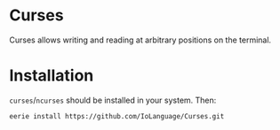 # Curses 
Curses allows writing and reading at arbitrary positions on the terminal.

# Installation
`curses`/`ncurses` should be installed in your system. Then:

```
eerie install https://github.com/IoLanguage/Curses.git
```
